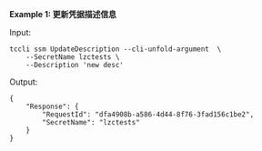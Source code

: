 **Example 1: 更新凭据描述信息**



Input: 

```
tccli ssm UpdateDescription --cli-unfold-argument  \
    --SecretName lzctests \
    --Description 'new desc'
```

Output: 
```
{
    "Response": {
        "RequestId": "dfa4908b-a586-4d44-8f76-3fad156c1be2",
        "SecretName": "lzctests"
    }
}
```

